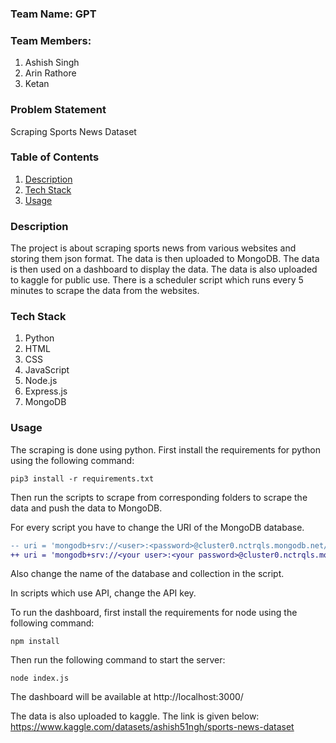 ### Team Name: GPT

### Team Members:
1. Ashish Singh
2. Arin Rathore
3. Ketan

### Problem Statement
Scraping Sports News Dataset

### Table of Contents
1. [Description](#description)
2. [Tech Stack](#tech-stack)
3. [Usage](#usage)

### Description
The project is about scraping sports news from various websites and storing them json format. The data is then uploaded to MongoDB. The data is then used on a dashboard to display the data. The data is also uploaded to kaggle for public use.
There is a scheduler script which runs every 5 minutes to scrape the data from the websites. 

### Tech Stack
1. Python
2. HTML
3. CSS
4. JavaScript
5. Node.js
6. Express.js
7. MongoDB

### Usage
The scraping is done using python. 
First install the requirements for python using the following command:

```pip3 install -r requirements.txt```

Then run the scripts to scrape from corresponding folders to scrape the data and push the data to MongoDB.

For every script you have to change the URI of the MongoDB database.
```diff
-- uri = 'mongodb+srv://<user>:<password>@cluster0.nctrqls.mongodb.net/?retryWrites=true&w=majority'
++ uri = 'mongodb+srv://<your user>:<your password>@cluster0.nctrqls.mongodb.net/?retryWrites=true&w=majority'
```
Also change the name of the database and collection in the script.

In scripts which use API, change the API key.

To run the dashboard, first install the requirements for node using the following command:

```npm install```

Then run the following command to start the server:

```node index.js```

The dashboard will be available at http://localhost:3000/

The data is also uploaded to kaggle. The link is given below:
https://www.kaggle.com/datasets/ashish51ngh/sports-news-dataset

